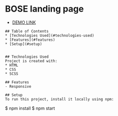 # BOSE landing page

- [DEMO LINK](https://BZOzyurt.github.io/layout_miami/)
```
## Table of Contents
* [Technologies Used](#technologies-used)
* [Features](#features)
* [Setup](#setup)


## Technologies Used
Project is created with:
* HTML
* CSS
* SCSS

## Features
- Responsive

## Setup
To run this project, install it locally using npm:

```
$ npm install
$ npm start
```
